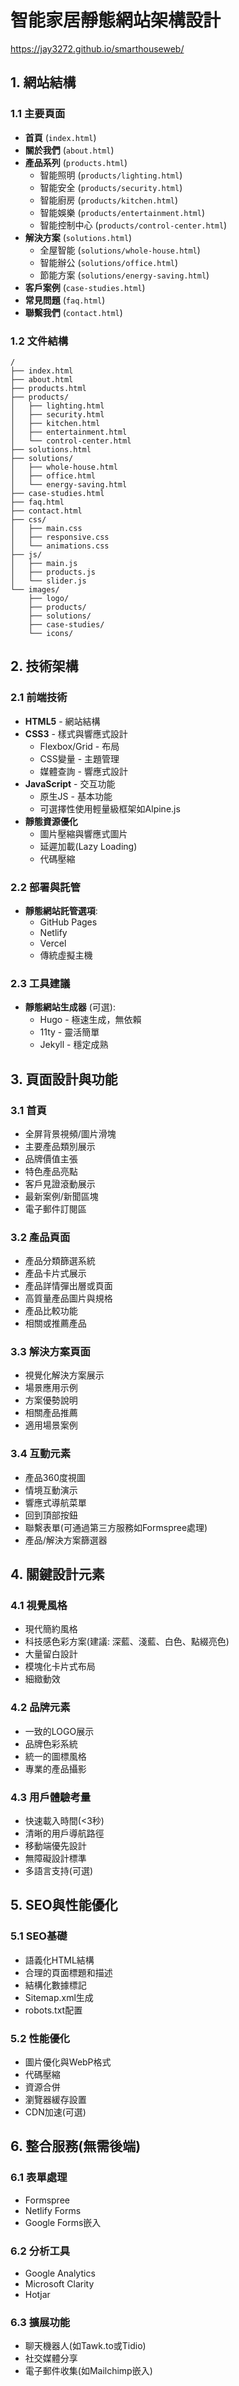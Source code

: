 # 智能家居靜態網站架構設計
https://jay3272.github.io/smarthouseweb/
## 1. 網站結構

### 1.1 主要頁面
- **首頁** (`index.html`)
- **關於我們** (`about.html`)
- **產品系列** (`products.html`)
  - 智能照明 (`products/lighting.html`)
  - 智能安全 (`products/security.html`)
  - 智能廚房 (`products/kitchen.html`)
  - 智能娛樂 (`products/entertainment.html`)
  - 智能控制中心 (`products/control-center.html`)
- **解決方案** (`solutions.html`)
  - 全屋智能 (`solutions/whole-house.html`)
  - 智能辦公 (`solutions/office.html`)
  - 節能方案 (`solutions/energy-saving.html`)
- **客戶案例** (`case-studies.html`)
- **常見問題** (`faq.html`)
- **聯繫我們** (`contact.html`)

### 1.2 文件結構
```
/
├── index.html
├── about.html
├── products.html
├── products/
│   ├── lighting.html
│   ├── security.html
│   ├── kitchen.html
│   ├── entertainment.html
│   └── control-center.html
├── solutions.html
├── solutions/
│   ├── whole-house.html
│   ├── office.html
│   └── energy-saving.html
├── case-studies.html
├── faq.html
├── contact.html
├── css/
│   ├── main.css
│   ├── responsive.css
│   └── animations.css
├── js/
│   ├── main.js
│   ├── products.js
│   └── slider.js
└── images/
    ├── logo/
    ├── products/
    ├── solutions/
    ├── case-studies/
    └── icons/
```

## 2. 技術架構

### 2.1 前端技術
- **HTML5** - 網站結構
- **CSS3** - 樣式與響應式設計
  - Flexbox/Grid - 布局
  - CSS變量 - 主題管理
  - 媒體查詢 - 響應式設計
- **JavaScript** - 交互功能
  - 原生JS - 基本功能
  - 可選擇性使用輕量級框架如Alpine.js
- **靜態資源優化**
  - 圖片壓縮與響應式圖片
  - 延遲加載(Lazy Loading)
  - 代碼壓縮

### 2.2 部署與託管
- **靜態網站託管選項**:
  - GitHub Pages
  - Netlify
  - Vercel
  - 傳統虛擬主機

### 2.3 工具建議
- **靜態網站生成器** (可選):
  - Hugo - 極速生成，無依賴
  - 11ty - 靈活簡單
  - Jekyll - 穩定成熟

## 3. 頁面設計與功能

### 3.1 首頁
- 全屏背景視頻/圖片滑塊
- 主要產品類別展示
- 品牌價值主張
- 特色產品亮點
- 客戶見證滾動展示
- 最新案例/新聞區塊
- 電子郵件訂閱區

### 3.2 產品頁面
- 產品分類篩選系統
- 產品卡片式展示
- 產品詳情彈出層或頁面
- 高質量產品圖片與規格
- 產品比較功能
- 相關或推薦產品

### 3.3 解決方案頁面
- 視覺化解決方案展示
- 場景應用示例
- 方案優勢說明
- 相關產品推薦
- 適用場景案例

### 3.4 互動元素
- 產品360度視圖
- 情境互動演示
- 響應式導航菜單
- 回到頂部按鈕
- 聯繫表單(可通過第三方服務如Formspree處理)
- 產品/解決方案篩選器

## 4. 關鍵設計元素

### 4.1 視覺風格
- 現代簡約風格
- 科技感色彩方案(建議: 深藍、淺藍、白色、點綴亮色)
- 大量留白設計
- 模塊化卡片式布局
- 細緻動效

### 4.2 品牌元素
- 一致的LOGO展示
- 品牌色彩系統
- 統一的圖標風格
- 專業的產品攝影

### 4.3 用戶體驗考量
- 快速載入時間(<3秒)
- 清晰的用戶導航路徑
- 移動端優先設計
- 無障礙設計標準
- 多語言支持(可選)

## 5. SEO與性能優化

### 5.1 SEO基礎
- 語義化HTML結構
- 合理的頁面標題和描述
- 結構化數據標記
- Sitemap.xml生成
- robots.txt配置

### 5.2 性能優化
- 圖片優化與WebP格式
- 代碼壓縮
- 資源合併
- 瀏覽器緩存設置
- CDN加速(可選)

## 6. 整合服務(無需後端)

### 6.1 表單處理
- Formspree
- Netlify Forms
- Google Forms嵌入

### 6.2 分析工具
- Google Analytics
- Microsoft Clarity
- Hotjar

### 6.3 擴展功能
- 聊天機器人(如Tawk.to或Tidio)
- 社交媒體分享
- 電子郵件收集(如Mailchimp嵌入)
